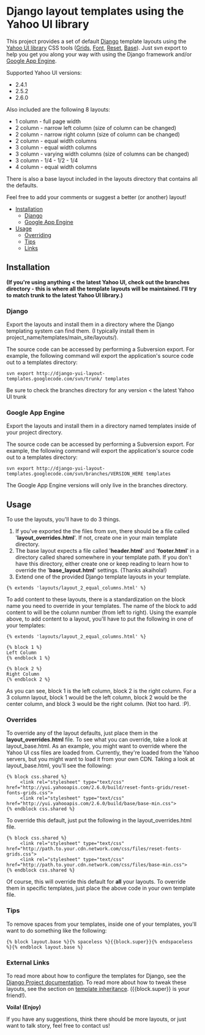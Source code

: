 # Django layout templates using the Yahoo UI library #

This project provides a set of default [Django](http://www.djangoproject.com/) template layouts using the [Yahoo UI library](http://developer.yahoo.com/yui/) CSS tools ([Grids](http://developer.yahoo.com/yui/grids/), [Font](http://developer.yahoo.com/yui/fonts/), [Reset](http://developer.yahoo.com/yui/reset/), [Base](http://developer.yahoo.com/yui/base/)).  Just svn export to help you get you along your way with using the Django framework and/or [Google App Engine](http://code.google.com/appengine/).

Supported Yahoo UI versions:

  * 2.4.1
  * 2.5.2
  * 2.6.0

Also included are the following 8 layouts:

  * 1 column - full page width
  * 2 column - narrow left column (size of column can be changed)
  * 2 column - narrow right column (size of column can be changed)
  * 2 column - equal width columns
  * 3 column - equal width columns
  * 3 column - varying width columns (size of columns can be changed)
  * 3 column - 1/4 - 1/2 - 1/4
  * 4 column - equal width columns

There is also a base layout included in the layouts directory that contains all the defaults.

Feel free to add your comments or suggest a better (or another) layout!

  * [Installation](#Installation.md)
    * [Django](#Django.md)
    * [Google App Engine](#Google_App_Engine.md)
  * [Usage](#Usage.md)
    * [Overriding](#Overrides.md)
    * [Tips](#Tips.md)
    * [Links](#External_Links.md)

## Installation ##

**(If you're using anything < the latest Yahoo UI, check out the branches directory - this is where all the template layouts will be maintained.  I'll try to match trunk to the latest Yahoo UI library.)**

### Django ###

Export the layouts and install them in a directory where the Django templating system can find them.  (I typically install them in project\_name/templates/main\_site/layouts/).

The source code can be accessed by performing a Subversion export. For example, the following command will export the application's source code out to a templates directory:

```
svn export http://django-yui-layout-templates.googlecode.com/svn/trunk/ templates
```

Be sure to check the branches directory for any version < the latest Yahoo UI trunk

### Google App Engine ###

Export the layouts and install them in a directory named templates inside of your project directory.

The source code can be accessed by performing a Subversion export. For example, the following command will export the application's source code out to a templates directory:

```
svn export http://django-yui-layout-templates.googlecode.com/svn/branches/VERSION_HERE templates
```

The Google App Engine versions will only live in the branches directory.

## Usage ##

To use the layouts, you'll have to do 3 things.

  1. If you've exported the the files from svn, there should be a file called  '**layout\_overrides.html**'.  If not, create one in your main template directory.
  1. The base layout expects a file called '**header.html**' and '**footer.html**' in a directory called shared somewhere in your template path.  If you don't have this directory, either create one or keep reading to learn how to override the '**base\_layout.html**' settings. (Thanks akaihola!)
  1. Extend one of the provided Django template layouts in your template.
```
{% extends 'layouts/layout_2_equal_columns.html' %}
```

To add content to these layouts, there is a standardization on the block name you need to override in your templates.  The name of the block to add content to will be the column number (from left to right).  Using the example above, to add content to a layout, you'll have to put the following in one of your templates:

```
{% extends 'layouts/layout_2_equal_columns.html' %}

{% block 1 %}
Left Column
{% endblock 1 %}

{% block 2 %}
Right Column
{% endblock 2 %}

```

As you can see, block 1 is the left column, block 2 is the right column.  For a 3 column layout, block 1 would be the left column, block 2 would be the center column, and block 3 would be the right column. (Not too hard. :P).

### Overrides ###

To override any of the layout defaults, just place them in the **layout\_overrides.html** file.  To see what you can override, take a look at layout\_base.html.  As an example, you might want to override where the Yahoo UI css files are loaded from.  Currently, they're loaded from the Yahoo servers, but you might want to load it from your own CDN.  Taking a look at layout\_base.html, you'll see the following:

```
{% block css.shared %}
     <link rel="stylesheet" type="text/css" href="http://yui.yahooapis.com/2.6.0/build/reset-fonts-grids/reset-fonts-grids.css">
     <link rel="stylesheet" type="text/css" href="http://yui.yahooapis.com/2.6.0/build/base/base-min.css">
{% endblock css.shared %}
```

To override this default, just put the following in the layout\_overrides.html file.

```
{% block css.shared %}
     <link rel="stylesheet" type="text/css" href="http://path.to.your.cdn.network.com/css/files/reset-fonts-grids.css">
     <link rel="stylesheet" type="text/css" href="http://path.to.your.cdn.network.com/css/files/base-min.css">
{% endblock css.shared %}
```

Of course, this will override this default for **all** your layouts.  To override them in specific templates, just place the above code in your own template file.

### Tips ###

To remove spaces from your templates, inside one of your templates, you'll want to do something like the following:

```
{% block layout.base %}{% spaceless %}{{block.super}}{% endspaceless %}{% endblock layout.base %}
```

### External Links ###

To read more about how to configure the templates for Django, see the [Django Project documentation](http://www.djangoproject.com/documentation/templates/).  To read more about how to tweak these layouts, see the section on [template inheritance](http://www.djangoproject.com/documentation/templates/#template-inheritance). ({{block.super}} is your friend!).

**Voila! (Enjoy)**

If you have any suggestions, think there should be more layouts, or just want to talk story, feel free to contact us!